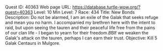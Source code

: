 Quest ID: 40363
Web page URL: https://database.turtle-wow.org/?quest=40363
Level: 10
Min Level: 7
Race: 434
Title: New Bonds
Description: Do not be alarmed, I am an exile of the Galak that seeks refuge and mean you no harm. I accompanied my brethren here with the intent to raid, but upon seeing the tauren and their peaceful life free from the pains of our clan life - I began to yearn for their freedom.$B$BIf we weaken the Galak's attack on the tauren, perhaps I can earn their trust.
Objective: Kill 5 Galak Centaurs in Mulgore.
